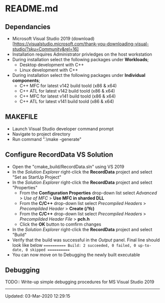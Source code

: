 <!-- 
    README.md
    Alex Higgins, higginja AT ece DOT pdx DOT edu
    02-Mar-2020 11:00:38
    
    Readme file for the YellowFin sidescan SONAR RecordData.cpp example. This
    is a port of the original code base that used MFC < v100 (Visual Studio
    2010). It's aimed at using Win10 and MS Visual Studio 2019. 
-->

# README.md

## Dependancies

+ Microsoft Visual Studio 2019 (download)[https://visualstudio.microsoft.com/thank-you-downloading-visual-studio/?sku=Community&rel=16]
+ Installation requires Administrator privledges on the host workstation
+ During installation select the following packages under **Workloads**;
  - Desktop development with C++
  - Linux development with C++
+ During installation select the following packages under **Individual components**;
  - C++ MFC for latest v142 build toold (x86 & x64)
  - C++ ATL for latest v142 build toold (x86 & x64)
  - C++ MFC for latest v141 build toold (x86 & x64)
  - C++ ATL for latest v141 build toold (x86 & x64)

## MAKEFILE

+ Launch Visual Studio developer command prompt
+ Navigate to project directory
+ Run command ".\make -generate"

## Configure RecordData VS Solution

+ Open the "cmake_build/RecordData.sln" using VS 2019
+ In the _Solution Explorer_ right-click the **RecordData** project and select "Set as StartUp Project"
+ In the _Solution Explorer_ right-click the **RecordData** project and select "Properties"
  - From the **Configuration Properties** drop-down list select _Advanced_ > _Use of MFC_ > **Use MFC in sharded DLL**
  - From the **C/C++** drop-down list select _Precompiled Headers_ > _Precompilded Header_ > **Create (/Yc)**
  - From the **C/C++** drop-down list select _Precompiled Headers_ > _Precompilded Header File_ > **pch.h**
  - Click the **OK** button to comfirm changes
+ In the _Solution Explorer_ right-click the **RecordData** project and select "Build"
+ Verify that the build was successful in the _Output_ panel. Final line should look like below
  `========== Build: 2 succeeded, 0 failed, 0 up-to-date, 0 skipped ==========`
+ You can now move on to Debugging the newly built executable

## Debugging

TODO:: Write-up simple debugging procedures for MS Visual Studio 2019

---
Updated: 03-Mar-2020 12:29:15  